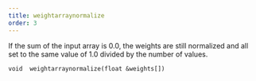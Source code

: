 ```yaml
---
title: weightarraynormalize
order: 3
---
```

If the sum of the input array is 0.0, the weights are still normalized and all set to the same value of 1.0 divided by the number of values.

`void  weightarraynormalize(float &weights[])`
